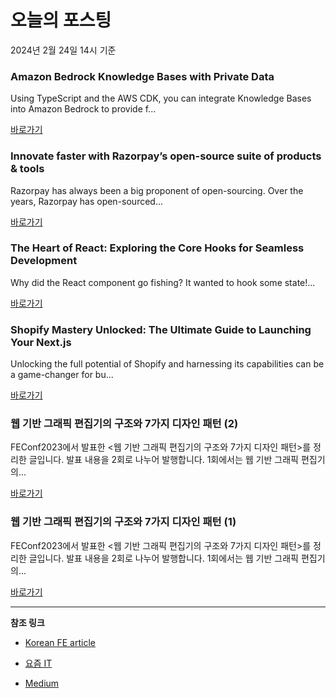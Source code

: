 # 오늘의 포스팅 
2024년 2월 24일 14시 기준 

### Amazon Bedrock Knowledge Bases with Private Data 

 Using TypeScript and the AWS CDK, you can integrate Knowledge Bases into Amazon Bedrock to provide f... 

 [바로가기](https://medium.com/m/signin?actionUrl=https%3A%2F%2Fmedium.com%2F_%2Fbookmark%2Fp%2F7685d04ef396&operation=register&redirect=https%3A%2F%2Fblog.serverlessadvocate.com%2Famazon-bedrock-knowledge-bases-with-private-data-7685d04ef396&source=---------0-107----------typescript------bookmark_preview----861df966_e987_4a98_9a69_3a39ed590d14-------) 

### Innovate faster with Razorpay’s open-source suite of products & tools 

 Razorpay has always been a big proponent of open-sourcing. Over the years, Razorpay has open-sourced... 

 [바로가기](https://medium.com/m/signin?actionUrl=https%3A%2F%2Fmedium.com%2F_%2Fbookmark%2Fp%2F6d499e7b6a22&operation=register&redirect=https%3A%2F%2Fengineering.razorpay.com%2Finnovate-faster-with-razorpays-open-source-suite-of-products-tools-6d499e7b6a22&source=---------0-84----------frontend------bookmark_preview----e7717d5a_61c0_44ac_9c0c_13035c93413e-------) 

### The Heart of React: Exploring the Core Hooks for Seamless Development 

 Why did the React component go fishing? It wanted to hook some state!... 

 [바로가기](https://medium.com/m/signin?actionUrl=https%3A%2F%2Fmedium.com%2F_%2Fbookmark%2Fp%2F1b243e7ca43c&operation=register&redirect=https%3A%2F%2Fmedium.com%2F%40manishsinghmail03%2Fthe-heart-of-react-exploring-the-core-hooks-for-seamless-development-1b243e7ca43c&source=---------0-84----------reactjs------bookmark_preview----9a6d9957_01ed_494a_9bb8_88b9457c99c1-------) 

### Shopify Mastery Unlocked: The Ultimate Guide to Launching Your Next.js 

 Unlocking the full potential of Shopify and harnessing its capabilities can be a game-changer for bu... 

 [바로가기](https://medium.com/m/signin?actionUrl=https%3A%2F%2Fmedium.com%2F_%2Fbookmark%2Fp%2F8a84fa165233&operation=register&redirect=https%3A%2F%2Fmedium.com%2F%40fernandorosenblit%2Fshopify-mastery-unlocked-the-ultimate-guide-to-launching-your-next-js-8a84fa165233&source=---------0-84----------nextjs------bookmark_preview----c908a93f_43a4_40b2_aa51_79d7a0d3f73a-------) 

### 웹 기반 그래픽 편집기의 구조와 7가지 디자인 패턴 (2) 

 FEConf2023에서 발표한 <웹 기반 그래픽 편집기의 구조와 7가지 디자인 패턴>를 정리한 글입니다. 발표 내용을 2회로 나누어 발행합니다. 1회에서는 웹 기반 그래픽 편집기의... 

 [바로가기](https://yozm.wishket.com/magazine/detail/2467/) 

### 웹 기반 그래픽 편집기의 구조와 7가지 디자인 패턴 (1) 

 FEConf2023에서 발표한 <웹 기반 그래픽 편집기의 구조와 7가지 디자인 패턴>를 정리한 글입니다. 발표 내용을 2회로 나누어 발행합니다. 1회에서는 웹 기반 그래픽 편집기의... 

 [바로가기](https://yozm.wishket.com/magazine/detail/2466/) 

---

**참조 링크**

- [Korean FE article](https://kofearticle.substack.com) 

- [요즘 IT](https://yozm.wishket.com/magazine) 

- [Medium](https://medium.com) 

